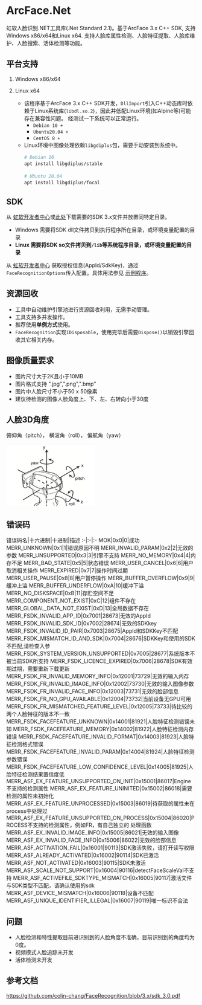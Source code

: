 # ArcFace.Net
虹软人脸识别.NET工具库(.Net Standard 2.1)。基于ArcFace 3.x C++ SDK, 支持Windows x86/x64和Linux x64. 支持人脸库属性检测、人脸特征提取、人脸库维护、人脸搜索、活体检测等功能。

## 平台支持
1. Windows x86/x64
2. Linux x64

    * 该程序基于ArcFace 3.x C++ SDK开发，`DllImport`引入C++动态库时依赖于Linux系统库(`libdl.so.2`)，因此并低配Linux环境(如Alpine等)可能存在兼容性问题。
    经测试一下系统可以正常运行。
        * `Debian 10 +`
        * `Ubuntu20.04 +`
        * `CentOS 8 +`
    * Linux环境中图像处理依赖`libgdiplus`包，需要手动安装到系统中。
        ```bash
        # Debian 10
        apt install libgdiplus/stable
        
        # Ubuntu 20.04
        apt install libgdiplus/focal
        ```
## SDK
从 [虹软开发者中心](https://ai.arcsoft.com.cn/ucenter/resource/build/index.html#/application)或[此处](https://github.com/colin-chang/FaceRecognition/tree/master/ColinChang.FaceRecognition/Sdks)下载需要的SDK 3.x文件并放置同特定目录。
* Windows 需要将SDK dll文件拷贝到执行程序所在目录，或环境变量配置的目录
* **Linux 需要将SDK so文件拷贝到`/lib`等系统程序目录，或环境变量配置的目录**

从 [虹软开发者中心](https://ai.arcsoft.com.cn/ucenter/resource/build/index.html#/application) 获取授权信息(AppId/SdkKey)，通过`FaceRecognitionOptions`传入配置。具体用法参见 [示例程序](https://github.com/colin-chang/FaceRecognition/tree/master/ColinChang.FaceRecognition.Sample)。

## 资源回收
* 工具中自动维护引擎池进行资源回收利用，无需手动管理。
* 工具支持多并发操作。
* 推荐使用**单例方式**使用。
* `FaceRecognition`实现`IDisposable`，使用完毕后需要`Dispose()`以销毁引擎回收其它相关内存。

## 图像质量要求
* 图片尺寸大于2K且小于10MB
* 图片格式支持 ".jpg",".png",".bmp"
* 图片中人脸尺寸不小于50 x 50像素
* 建议待检测的图像人脸角度上、下、左、右转向小于30度

## 人脸3D角度 
俯仰角（pitch）， 横滚角（roll）， 偏航角（yaw）

![](3DAngle.png)

## 错误码
错误码名|十六进制|十进制|描述
:-|:-|:-
MOK|0x0|0|成功
MERR_UNKNOWN|0x1|1|错误原因不明
MERR_INVALID_PARAM|0x2|2|无效的参数
MERR_UNSUPPORTED|0x3|3|引擎不支持
MERR_NO_MEMORY|0x4|4|内存不足
MERR_BAD_STATE|0x5|5|状态错误
MERR_USER_CANCEL|0x6|6|用户取消相关操作
MERR_EXPIRED|0x7|7|操作时间过期
MERR_USER_PAUSE|0x8|8|用户暂停操作
MERR_BUFFER_OVERFLOW|0x9|9|缓冲上溢
MERR_BUFFER_UNDERFLOW|0xA|10|缓冲下溢
MERR_NO_DISKSPACE|0xB|11|存贮空间不足
MERR_COMPONENT_NOT_EXIST|0xC|12|组件不存在
MERR_GLOBAL_DATA_NOT_EXIST|0xD|13|全局数据不存在
MERR_FSDK_INVALID_APP_ID|0x7001|28673|无效的AppId
MERR_FSDK_INVALID_SDK_ID|0x7002|28674|无效的SDKkey
MERR_FSDK_INVALID_ID_PAIR|0x7003|28675|AppId和SDKKey不匹配
MERR_FSDK_MISMATCH_ID_AND_SDK|0x7004|28676|SDKKey和使用的SDK不匹配,请检查入参
MERR_FSDK_SYSTEM_VERSION_UNSUPPORTED|0x7005|28677|系统版本不被当前SDK所支持
MERR_FSDK_LICENCE_EXPIRED|0x7006|28678|SDK有效期过期，需要重新下载更新
MERR_FSDK_FR_INVALID_MEMORY_INFO|0x12001|73729|无效的输入内存
MERR_FSDK_FR_INVALID_IMAGE_INFO|0x12002|73730|无效的输入图像参数
MERR_FSDK_FR_INVALID_FACE_INFO|0x12003|73731|无效的脸部信息
MERR_FSDK_FR_NO_GPU_AVAILABLE|0x12004|73732|当前设备无GPU可用
MERR_FSDK_FR_MISMATCHED_FEATURE_LEVEL|0x12005|73733|待比较的两个人脸特征的版本不一致
MERR_FSDK_FACEFEATURE_UNKNOWN|0x14001|81921|人脸特征检测错误未知
MERR_FSDK_FACEFEATURE_MEMORY|0x14002|81922|人脸特征检测内存错误
MERR_FSDK_FACEFEATURE_INVALID_FORMAT|0x14003|81923|人脸特征检测格式错误
MERR_FSDK_FACEFEATURE_INVALID_PARAM|0x14004|81924|人脸特征检测参数错误
MERR_FSDK_FACEFEATURE_LOW_CONFIDENCE_LEVEL|0x14005|81925|人脸特征检测结果置信度低
MERR_ASF_EX_FEATURE_UNSUPPORTED_ON_INIT|0x15001|86017|Engine不支持的检测属性
MERR_ASF_EX_FEATURE_UNINITED|0x15002|86018|需要检测的属性未初始化
MERR_ASF_EX_FEATURE_UNPROCESSED|0x15003|86019|待获取的属性未在process中处理过
MERR_ASF_EX_FEATURE_UNSUPPORTED_ON_PROCESS|0x15004|86020|PROCESS不支持的检测属性，例如FR，有自己独立的 处理函数
MERR_ASF_EX_INVALID_IMAGE_INFO|0x15005|86021|无效的输入图像
MERR_ASF_EX_INVALID_FACE_INFO|0x15006|86022|无效的脸部信息
MERR_ASF_ACTIVATION_FAIL|0x16001|90113|SDK激活失败，请打开读写权限
MERR_ASF_ALREADY_ACTIVATED|0x16002|90114|SDK已激活
MERR_ASF_NOT_ACTIVATED|0x16003|90115|SDK未激活
MERR_ASF_SCALE_NOT_SUPPORT|0x16004|90116|detectFaceScaleVal不支持
MERR_ASF_ACTIVEFILE_SDKTYPE_MISMATCH|0x16005|90117|激活文件与SDK类型不匹配，请确认使用的sdk
MERR_ASF_DEVICE_MISMATCH|0x16006|90118|设备不匹配
MERR_ASF_UNIQUE_IDENTIFIER_ILLEGAL|0x16007|90119|唯一标识不合法

## 问题
* 人脸检测和特性提取目前进识别到的人脸角度不准确，目前识别到的角度均为0度。
* 视频模式人脸追踪未开发
* 活体检测未开发

## 参考文档
https://github.com/colin-chang/FaceRecognition/blob/3.x/sdk_3.0.pdf